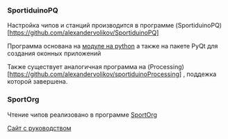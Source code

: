 ### SportiduinoPQ

Настройка чипов и станций производится в программе (SportiduinoPQ)[https://github.com/alexandervolikov/SportiduinoPQ]

Программа основана на [модуле на python](https://github.com/alexandervolikov/sportiduinoPython) а также на пакете PyQt для создания оконных приложений

Также существует аналогичная программа на (Processing)[https://github.com/alexandervolikov/sportiduinoProcessing] , поддежка которой завершена.

### SportOrg

Чтение чипов реализовано в программе [SportOrg ](https://github.com/sportorg/pysport)

[Сайт с руководством](http://sportorg.o-ural.ru/)